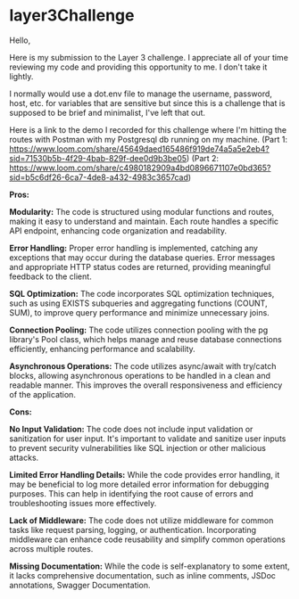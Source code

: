 # layer3Challenge
Hello,

Here is my submission to the Layer 3 challenge. I appreciate all of your time reviewing my code and providing this opportunity to me. I don't take it lightly. 

I normally would use a dot.env file to manage the username, password, host, etc. for variables that are sensitive but since this is a challenge that is supposed to be brief and minimalist, I've left that out.

Here is a link to the demo I recorded for this challenge where I'm hitting the routes with Postman with my Postgresql db running on my machine.
(Part 1: https://www.loom.com/share/45649daed165486f919de74a5a5e2eb4?sid=71530b5b-4f29-4bab-829f-dee0d9b3be05)
(Part 2: https://www.loom.com/share/c4980182909a4bd0896671107e0bd365?sid=b5c6df26-6ca7-4de8-a432-4983c3657cad)

**Pros:**

**Modularity:** The code is structured using modular functions and routes, making it easy to understand and maintain. Each route handles a specific API endpoint, enhancing code organization and readability.

**Error Handling:** Proper error handling is implemented, catching any exceptions that may occur during the database queries. Error messages and appropriate HTTP status codes are returned, providing meaningful feedback to the client.

**SQL Optimization:** The code incorporates SQL optimization techniques, such as using EXISTS subqueries and aggregating functions (COUNT, SUM), to improve query performance and minimize unnecessary joins.

**Connection Pooling:** The code utilizes connection pooling with the pg library's Pool class, which helps manage and reuse database connections efficiently, enhancing performance and scalability.

**Asynchronous Operations:** The code utilizes async/await with try/catch blocks, allowing asynchronous operations to be handled in a clean and readable manner. This improves the overall responsiveness and efficiency of the application.

**Cons:**

**No Input Validation:** The code does not include input validation or sanitization for user input. It's important to validate and sanitize user inputs to prevent security vulnerabilities like SQL injection or other malicious attacks.

**Limited Error Handling Details:** While the code provides error handling, it may be beneficial to log more detailed error information for debugging purposes. This can help in identifying the root cause of errors and troubleshooting issues more effectively.

**Lack of Middleware:** The code does not utilize middleware for common tasks like request parsing, logging, or authentication. Incorporating middleware can enhance code reusability and simplify common operations across multiple routes.

**Missing Documentation:** While the code is self-explanatory to some extent, it lacks comprehensive documentation, such as inline comments, JSDoc annotations, Swagger Documentation.
